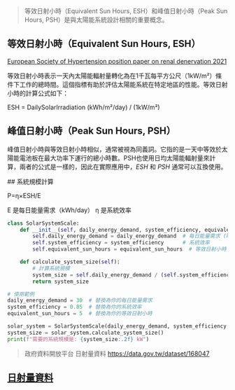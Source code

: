> 等效日射小時（Equivalent Sun Hours, ESH）和峰值日射小時（Peak Sun Hours, PSH）是與太陽能系統設計相關的重要概念。

## 等效日射小時（Equivalent Sun Hours, ESH）
[European Society of Hypertension position paper on
renal denervation 2021](https://www.eshonline.org/esh-content/uploads/2021/09/European-Society-of-Hypertesion-position-paper-on-renal-denervation-2021.pdf)

等效日射小時表示一天內太陽能輻射量轉化為在1千瓦每平方公尺（1kW/m²）條件下工作的總時間。這個指標有助於評估太陽能系統在特定地區的性能。等效日射小時的計算公式如下：

ESH = DailySolarIrradiation (kWh/m²/day) / (1kW/m²)

## 峰值日射小時（Peak Sun Hours, PSH）

峰值日射小時與等效日射小時相似，通常被視為同義詞。它指的是一天中等效於太陽能電池板在最大功率下運行的總小時數。PSH也使用日均太陽能輻射量來計算，兩者的公式是一樣的，因此在實際應用中，*ESH* 和 *PSH* 通常可以互換使用。

​## 系統規模計算

P=η×ESH/E

E 是每日能量需求（kWh/day）
η 是系統效率

```python
class SolarSystemScale:
    def __init__(self, daily_energy_demand, system_efficiency, equivalent_sun_hours):
        self.daily_energy_demand = daily_energy_demand  # 每日能量需求 (kWh/day)
        self.system_efficiency = system_efficiency      # 系統效率
        self.equivalent_sun_hours = equivalent_sun_hours  # 等效日射小時 (hours/day)

    def calculate_system_size(self):
        # 計算系統規模
        system_size = self.daily_energy_demand / (self.system_efficiency * self.equivalent_sun_hours)
        return system_size

# 使用範例
daily_energy_demand = 30  # 替換為你的每日能量需求
system_efficiency = 0.85  # 替換為你的系統效率
equivalent_sun_hours = 5  # 替換為你的等效日射小時

solar_system = SolarSystemScale(daily_energy_demand, system_efficiency, equivalent_sun_hours)
system_size = solar_system.calculate_system_size()
print(f"需要的系統規模是: {system_size:.2f} kW")
```

> 政府資料開放平台 日射量資料
https://data.gov.tw/dataset/168047

## [日射量資料](https://opendata.cwa.gov.tw/fileapi/v1/opendataapi/O-A0091-001?Authorization=rdec-key-123-45678-011121314&format=JSON)
​


​
